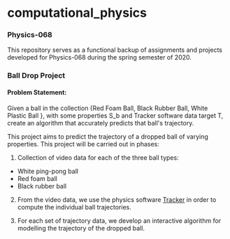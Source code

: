 # computational_physics
### Physics-068

This repository serves as a functional backup of assignments and projects developed for Physics-068 during the spring semester of 2020.

### Ball Drop Project

#### Problem Statement:
Given a ball in the collection {Red Foam Ball, Black Rubber Ball, White Plastic Ball }, with some properties S_b and Tracker software data target T, create an algorithm that accurately predicts that ball's trajectory.


This project aims to predict the trajectory of a dropped ball of varying properties. This project will be carried out in phases:

1. Collection of video data for each of the three ball types:
  - White ping-pong ball
  - Red foam ball
  - Black rubber ball

2. From the video data, we use the physics software [Tracker](https://physlets.org/tracker/help/frameset.html) in order to compute the individual ball trajectories.

3. For each set of trajectory data, we develop an interactive algorithm for modelling the trajectory of the dropped ball. 


